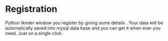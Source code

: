# Registration
Python tkinter window you register by giving some details . Your data will be automatically saved into mysql data base and you can get it when ever you need. Just on a single click.
